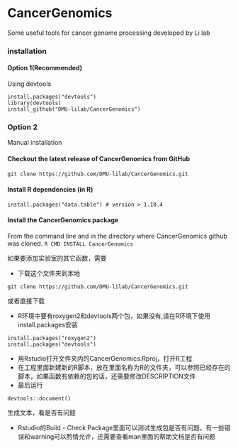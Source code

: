 # CancerGenomics
Some useful tools for cancer genome processing developed by Li lab

### installation
#### Option 1(Recommended)
Using devtools
```
install.packages("devtools")
library(devtools)
install_github("DMU-lilab/CancerGenomics")
```
### Option 2
Manual installation
#### Checkout the latest release of CancerGenomics from GitHub
```git clone https://github.com/DMU-lilab/CancerGenomics.git```
#### Install R dependencies (in R)
 ```install.packages("data.table") # version > 1.10.4```

#### Install the CancerGenomics package
From the command line and in the directory where CancerGenomics github was cloned.
```R CMD INSTALL CancerGenomics ```


如果要添加实验室的其它函数，需要
* 下载这个文件夹到本地
```
git clone https://github.com/DMU-lilab/CancerGenomics.git
```
或者直接下载
* R环境中要有roxygen2和devtools两个包，如果没有,请在R环境下使用install.packages安装

```
install.packages("roxygen2")
install.packages("devtools")
```
* 用Rstudio打开文件夹内的CancerGenomics.Rproj，打开R工程
* 在工程里面新建新的R脚本，放在里面名称为R的文件夹，可以参照已经存在的脚本，如果函数有依赖的包的话，还需要修改DESCRIPTION文件
* 最后运行
```
devtools::document()
```
生成文本，看是否有问题
* Rstudio的Build - Check Package里面可以测试生成包是否有问题，有一些错误和warning可以酌情允许，还需要查看man里面的帮助文档是否有问题
